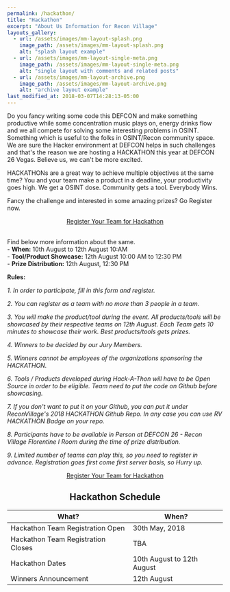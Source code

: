 ```yaml
---
permalink: /hackathon/
title: "Hackathon"
excerpt: "About Us Information for Recon Village"
layouts_gallery:
  - url: /assets/images/mm-layout-splash.png
    image_path: /assets/images/mm-layout-splash.png
    alt: "splash layout example"
  - url: /assets/images/mm-layout-single-meta.png
    image_path: /assets/images/mm-layout-single-meta.png
    alt: "single layout with comments and related posts"
  - url: /assets/images/mm-layout-archive.png
    image_path: /assets/images/mm-layout-archive.png
    alt: "archive layout example"
last_modified_at: 2018-03-07T14:28:13-05:00
---
```

Do you fancy writing some code this DEFCON and make something productive while some concentration music plays on, energy drinks flow and we all compete for solving some interesting problems in OSINT. Something which is useful to the folks in OSINT/Recon community space. We are sure the Hacker environment at DEFCON helps in such challenges and that's the reason we are hosting a HACKATHON this year at DEFCON 26 Vegas. Believe us, we can't be more excited. 

HACKATHONs are a great way to achieve multiple objectives at the same time? You and your team make a product in a deadline, your productivity goes high. We get a OSINT dose. Community gets a tool. Everybody Wins. 

Fancy the challenge and interested in some amazing prizes? Go Register now. 

<center><div markdown="0"><a href="https://goo.gl/forms/Tla8ZabPTRby1UFe2" class="btn btn--success" size="10 ">Register Your Team for Hackathon</a></div></center><br>

Find below more information about the same.
<br> - **When:** 10th August to 12th August 10:AM
<br> - **Tool/Product Showcase:** 12th August 10:00 AM to 12:30 PM
<br> - **Prize Distribution:** 12th August, 12:30 PM

**Rules:** 

*1. In order to participate, fill in this form and register.*

*2. You can register as a team with no more than 3 people in a team.*

*3. You will make the product/tool during the event. All products/tools will be showcased by their respective teams on 12th August. Each Team gets 10 minutes to showcase their work. Best products/tools gets prizes.* 

*4. Winners to be decided by our Jury Members.*

*5. Winners cannot be employees of the organizations sponsoring the HACKATHON.*

*6. Tools / Products developed during Hack-A-Thon will have to be Open Source in order to be eligible. Team need to put the code on Github before showcasing.*

*7. If you don't want to put it on your Github, you can put it under ReconVillage's 2018 HACKATHON Github Repo. In any case you can use RV HACKATHON Badge on your repo.* 

*8. Participants have to be available in Person at DEFCON 26 - Recon Village Florentine I Room during the time of prize distribution.* 

*9. Limited number of teams can play this, so you need to register in advance. Registration goes first come first server basis, so Hurry up.*

<center><div markdown="0"><a href="https://goo.gl/forms/Tla8ZabPTRby1UFe2" class="btn btn--success" size="10 ">Register Your Team for Hackathon</a></div></center>

## <center> Hackathon Schedule </center>

| What?                                        | When?	                                           |
| ------------------------------------------- | ----------------------------------------------------- |
| Hackathon Team Registration Open | 30th May, 2018 |
| Hackathon Team Registration Closes | TBA |
| Hackathon Dates | 10th August to 12th August |
| Winners Announcement | 12th August |
